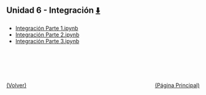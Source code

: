 
<html>
<body>
<h2>Unidad 6 - Integración <a href="https://downgit.github.io/#/home?url=https://github.com/Apuntes-FIUBA/Apuntes-Electronica/tree/main/95 - Computación/9504 - Analisis Numerico I/Comision Schwarz-Sosa/Clases Practica/Unidad 6 - Integración" style="font-size:20px">  ⬇️ </a></h2>
<ul>
    <li><a href="Integración Parte 1.ipynb">Integración Parte 1.ipynb</a></li>
    <li><a href="Integración Parte 2.ipynb">Integración Parte 2.ipynb</a></li>
    <li><a href="Integración Parte 3.ipynb">Integración Parte 3.ipynb</a></li>
</ul>
</body>
</html>















<br><br><br><br><br><a href="../" style="float: left">(Volver)</a> <a href="https://apuntes-fiuba.github.io/Apuntes-Electronica" style="float: right">(Página Principal)</a>
